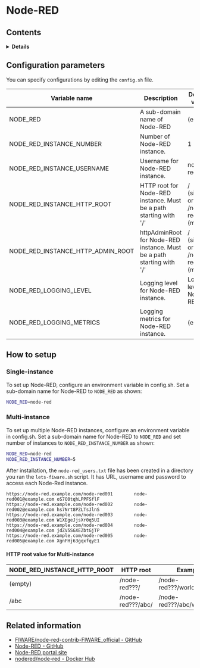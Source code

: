 # Node-RED

## Contents

<details>
<summary><strong>Details</strong></summary>

-   [Configuration parameters](#configuration-parameters)
-   [How to setup](#how-to-setup)
    -   [Single-instance](#single-instance)
    -   [Multi-instance](#multi-instance)
-   [Related information](#related-information)

</details>

## Configuration parameters

You can specify configurations by editing the `config.sh` file.

| Variable name                          | Description                                                           | Default value                      |
| -------------------------------------- | --------------------------------------------------------------------- | ---------------------------------- |
| NODE\_RED                              | A sub-domain name of Node-RED                                         | (empty)                            |
| NODE\_RED\_INSTANCE\_NUMBER            | Number of Node-RED instance.                                          | 1                                  |
| NODE\_RED\_INSTANCE\_USERNAME          | Username for Node-RED instance.                                       | node-red                           |
| NODE\_RED\_INSTANCE\_HTTP\_ROOT        | HTTP root for Node-RED instance. Must be a path starting with '/'     | / (single) or /node-red??? (multi) |
| NODE\_RED\_INSTANCE\_HTTP\_ADMIN\_ROOT | httpAdminRoot for Node-RED instance. Must be a path starting with '/' | / (single) or /node-red??? (multi) |
| NODE\_RED\_LOGGING\_LEVEL              | Logging level for Node-RED instance.                                  | Logging level for Node-RED         |
| NODE\_RED\_LOGGING\_METRICS            | Logging metrics for Node-RED instance.                                | (empty)                            |

## How to setup

### Single-instance

To set up Node-RED, configure an environment variable in config.sh. Set a sub-domain name
for Node-RED to `NODE_RED` as shown:

```bash
NODE_RED=node-red
```

### Multi-instance

To set up multiple Node-RED instances, configure an environment variable in config.sh.
Set a sub-domain name for Node-RED to `NODE_RED` and set number of instances to
`NODE_RED_INSTANCE_NUMBER` as shown:

```bash
NODE_RED=node-red
NODE_RED_INSTANCE_NUMBER=5
```

After installation, the `node-red_users.txt` file has been created in a directory you ran the
`lets-fiware.sh` script. It has URL, username and password to access each Node-Red instance.

```text
https://node-red.example.com/node-red001        node-red001@example.com oS7O0tqhLPPFSflF
https://node-red.example.com/node-red002        node-red002@example.com hs7Nrt8PZLTsJlnS
https://node-red.example.com/node-red003        node-red003@example.com W1XEgeJjsXr0q5UI
https://node-red.example.com/node-red004        node-red004@example.com jdZV5SGXEZbtGjTP
https://node-red.example.com/node-red005        node-red005@example.com XgnFHj63gqxfqyE1
```

#### HTTP root value for Multi-instance

| NODE\_RED\_INSTANCE\_HTTP\_ROOT | HTTP root         | Example                   |
| ------------------------------- | ----------------- | ------------------------- |
| (empty)                         | /node-red???/     | /node-red???/worldmap     |
| /abc                            | /node-red???/abc/ | /node-red???/abc/worldmap |

## Related information

-   [FIWARE/node-red-contrib-FIWARE_official - GitHub](https://github.com/FIWARE/node-red-contrib-FIWARE_official)
-   [Node-RED - GitHub](https://github.com/node-red/node-red)
-   [Node-RED portal site](https://nodered.org/)
-   [nodered/node-red - Docker Hub](https://hub.docker.com/r/nodered/node-red)
